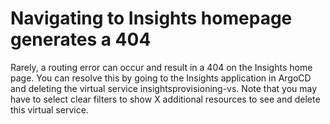﻿# Navigating to Insights homepage generates a 404

Rarely, a routing error can occur and result in a 404 on the Insights home page. You can resolve this by going to the Insights application in ArgoCD and deleting the virtual service insightsprovisioning-vs. Note that you may have to select clear filters to show X additional resources to see and delete this virtual service.
